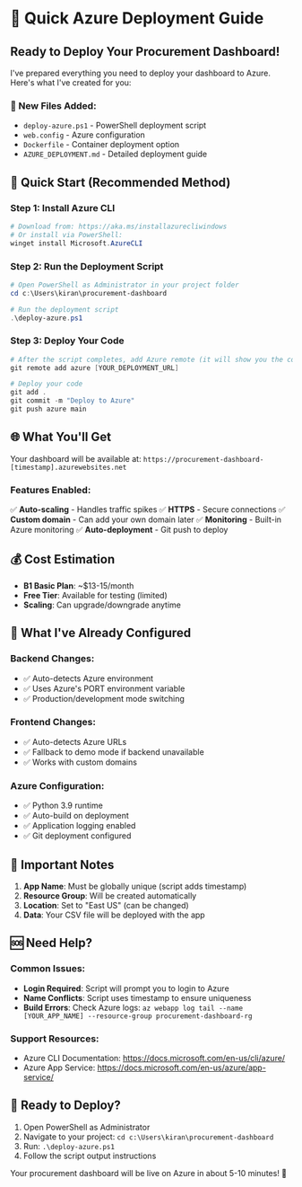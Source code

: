 # 🚀 Quick Azure Deployment Guide

## Ready to Deploy Your Procurement Dashboard!

I've prepared everything you need to deploy your dashboard to Azure. Here's what I've created for you:

### 📁 New Files Added:
- `deploy-azure.ps1` - PowerShell deployment script
- `web.config` - Azure configuration
- `Dockerfile` - Container deployment option
- `AZURE_DEPLOYMENT.md` - Detailed deployment guide

## 🎯 Quick Start (Recommended Method)

### Step 1: Install Azure CLI
```powershell
# Download from: https://aka.ms/installazurecliwindows
# Or install via PowerShell:
winget install Microsoft.AzureCLI
```

### Step 2: Run the Deployment Script
```powershell
# Open PowerShell as Administrator in your project folder
cd c:\Users\kiran\procurement-dashboard

# Run the deployment script
.\deploy-azure.ps1
```

### Step 3: Deploy Your Code
```powershell
# After the script completes, add Azure remote (it will show you the command)
git remote add azure [YOUR_DEPLOYMENT_URL]

# Deploy your code
git add .
git commit -m "Deploy to Azure"
git push azure main
```

## 🌐 What You'll Get

Your dashboard will be available at:
`https://procurement-dashboard-[timestamp].azurewebsites.net`

### Features Enabled:
✅ **Auto-scaling** - Handles traffic spikes
✅ **HTTPS** - Secure connections
✅ **Custom domain** - Can add your own domain later
✅ **Monitoring** - Built-in Azure monitoring
✅ **Auto-deployment** - Git push to deploy

## 💰 Cost Estimation

- **B1 Basic Plan**: ~$13-15/month
- **Free Tier**: Available for testing (limited)
- **Scaling**: Can upgrade/downgrade anytime

## 🔧 What I've Already Configured

### Backend Changes:
- ✅ Auto-detects Azure environment
- ✅ Uses Azure's PORT environment variable
- ✅ Production/development mode switching

### Frontend Changes:
- ✅ Auto-detects Azure URLs
- ✅ Fallback to demo mode if backend unavailable
- ✅ Works with custom domains

### Azure Configuration:
- ✅ Python 3.9 runtime
- ✅ Auto-build on deployment
- ✅ Application logging enabled
- ✅ Git deployment configured

## 🚨 Important Notes

1. **App Name**: Must be globally unique (script adds timestamp)
2. **Resource Group**: Will be created automatically
3. **Location**: Set to "East US" (can be changed)
4. **Data**: Your CSV file will be deployed with the app

## 🆘 Need Help?

### Common Issues:
- **Login Required**: Script will prompt you to login to Azure
- **Name Conflicts**: Script uses timestamp to ensure uniqueness
- **Build Errors**: Check Azure logs: `az webapp log tail --name [YOUR_APP_NAME] --resource-group procurement-dashboard-rg`

### Support Resources:
- Azure CLI Documentation: https://docs.microsoft.com/en-us/cli/azure/
- Azure App Service: https://docs.microsoft.com/en-us/azure/app-service/

## 🎉 Ready to Deploy?

1. Open PowerShell as Administrator
2. Navigate to your project: `cd c:\Users\kiran\procurement-dashboard`
3. Run: `.\deploy-azure.ps1`
4. Follow the script output instructions

Your procurement dashboard will be live on Azure in about 5-10 minutes! 🚀
